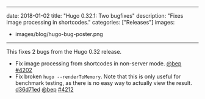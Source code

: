 
---
date: 2018-01-02
title: "Hugo 0.32.1: Two bugfixes"
description: "Fixes image processing in shortcodes."
categories: ["Releases"]
images:
- images/blog/hugo-bug-poster.png
---

This fixes 2 bugs from the Hugo 0.32 release.

* Fix image processing from shortcodes in non-server mode. [@bep](https://github.com/bep) [#4202](https://github.com/gohugoio/hugo/issues/4202)
* Fix broken `hugo --renderToMemory`.  Note that this is only useful for benchmark testing, as there is no easy way to actually view the result. [d36d71ed](https://github.com/gohugoio/hugo/commit/d36d71edd3b04df3b34edf4d108e3995a244c4f0) [@bep](https://github.com/bep) [#4212](https://github.com/gohugoio/hugo/issues/4212)




